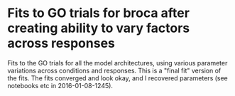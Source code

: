 Fits to GO trials for broca after creating ability to vary factors across responses
========================

Fits to the GO trials for all the model architectures, using various parameter variations across conditions and responses.
This is a "final fit" version of the fits. The fits converged and look okay, and I recovered parameters (see notebooks etc in 2016-01-08-1245).
